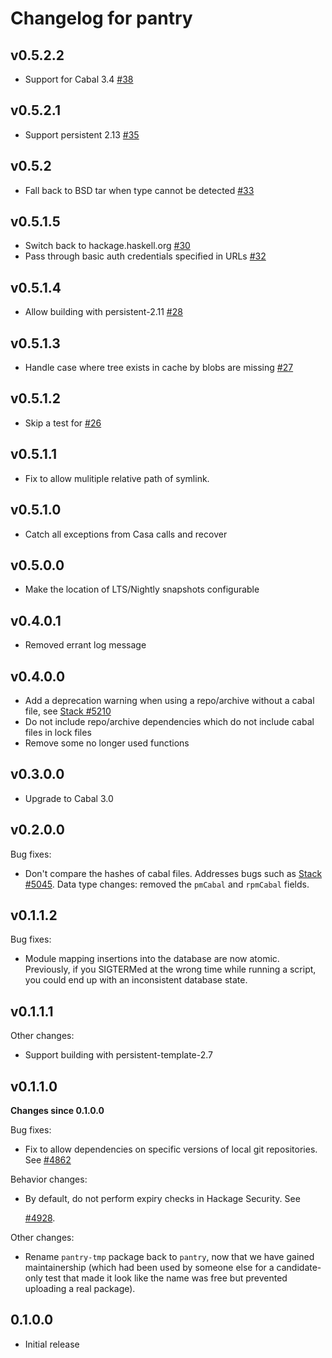 # Changelog for pantry

## v0.5.2.2

* Support for Cabal 3.4 [#38](https://github.com/commercialhaskell/pantry/pull/38)

## v0.5.2.1

* Support persistent 2.13 [#35](https://github.com/commercialhaskell/pantry/issues/35)

## v0.5.2

* Fall back to BSD tar when type cannot be detected [#33](https://github.com/commercialhaskell/pantry/issues/33)

## v0.5.1.5
* Switch back to hackage.haskell.org [#30](https://github.com/commercialhaskell/pantry/pull/30)
* Pass through basic auth credentials specified in URLs [#32](https://github.com/commercialhaskell/pantry/pull/32)

## v0.5.1.4

* Allow building with persistent-2.11 [#28](https://github.com/commercialhaskell/pantry/pull/28)

## v0.5.1.3

* Handle case where tree exists in cache by blobs are missing [#27](https://github.com/commercialhaskell/pantry/issues/27)

## v0.5.1.2

* Skip a test for [#26](https://github.com/commercialhaskell/pantry/issues/26)

## v0.5.1.1

* Fix to allow mulitiple relative path of symlink.

## v0.5.1.0

* Catch all exceptions from Casa calls and recover

## v0.5.0.0

* Make the location of LTS/Nightly snapshots configurable

## v0.4.0.1

* Removed errant log message

## v0.4.0.0

* Add a deprecation warning when using a repo/archive without a cabal file, see [Stack #5210](https://github.com/commercialhaskell/stack/issues/5210)
* Do not include repo/archive dependencies which do not include cabal files in lock files
* Remove some no longer used functions

## v0.3.0.0

* Upgrade to Cabal 3.0

## v0.2.0.0

Bug fixes:

* Don't compare the hashes of cabal files.
  Addresses bugs such as [Stack
  #5045](https://github.com/commercialhaskell/stack/issues/5045).
  Data type changes: removed the `pmCabal` and `rpmCabal` fields.

## v0.1.1.2

Bug fixes:

* Module mapping insertions into the database are now atomic. Previously, if
  you SIGTERMed at the wrong time while running a script, you could end up with
  an inconsistent database state.

## v0.1.1.1

Other changes:

* Support building with persistent-template-2.7


## v0.1.1.0

**Changes since 0.1.0.0**

Bug fixes:

* Fix to allow dependencies on specific versions of local git repositories. See
  [#4862](https://github.com/commercialhaskell/stack/pull/4862)

Behavior changes:

* By default, do not perform expiry checks in Hackage Security. See

  [#4928](https://github.com/commercialhaskell/stack/issues/4928).

Other changes:

* Rename `pantry-tmp` package back to `pantry`, now that we have gained
  maintainership (which had been used by someone else for a candidate-only test
  that made it look like the name was free but prevented uploading a real
  package).


## 0.1.0.0

* Initial release
